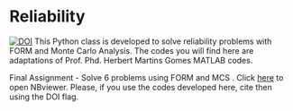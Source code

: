 # Reliability
[![DOI](https://zenodo.org/badge/514687039.svg)](https://zenodo.org/badge/latestdoi/514687039)
This Python class is developed to solve reliability problems with FORM and Monte Carlo Analysis. The codes you will find here are adaptations of Prof. Phd. Herbert Martins Gomes MATLAB codes.


Final Assignment - Solve 6 problems using FORM and MCS . Click [here](https://nbviewer.org/github/danielbmmatos/Reliability/blob/main/Trabalho_final/Trabalho_final-Copy1.ipynb) to open NBviewer. Please, if you use the codes developed here, cite then using the DOI flag.
